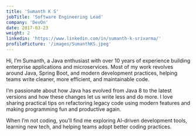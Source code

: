 ```yaml
---
title: 'Sumanth K S'
jobTitle: 'Software Engineering Lead'
company: 'DevOn'
date: 2017-03-23
weight: 2
linkedin: 'https://www.linkedin.com/in/sumanth-k-srivarma/'
profilePicture: '/images/SumanthKS.jpeg'
---
```


Hi, I’m Sumanth, a Java enthusiast with over 10 years of experience building enterprise applications and microservices. Most of my work revolves around Java, Spring Boot, and modern development practices, helping teams write cleaner, more efficient, and maintainable code.

I’m passionate about how Java has evolved from Java 8 to the latest versions and how these changes let us write less and do more. I love sharing practical tips on refactoring legacy code using modern features and making programming fun and productive again.

When I’m not coding, you’ll find me exploring AI-driven development tools, learning new tech, and helping teams adopt better coding practices.
